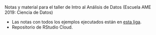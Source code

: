 Notas y material para el taller de Intro al Análisis de Datos (Escuela AME 2019: Ciencia de Datos)

- Las notas con todos los ejemplos ejecutados están en [esta liga](https://quirky-boyd-c764df.netlify.com/).
- Repositorio de RStudio Cloud.
